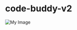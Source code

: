 # code-buddy-v2

![My Image](https://ed16-2405-201-5807-3027-fdf8-deb4-2df3-534e.ngrok-free.app/data)
